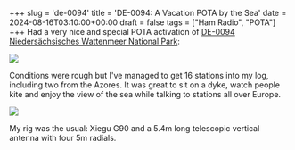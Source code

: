 +++
slug = 'de-0094'
title = 'DE-0094: A Vacation POTA by the Sea'
date = 2024-08-16T03:10:00+00:00
draft = false
tags = ["Ham Radio", "POTA"]
+++
Had a very nice and special POTA activation of [DE-0094  Niedersächsisches Wattenmeer National Park](https://pota.app/#/park/DE-0094):

![](/img/de-0094-01.jpg)

Conditions were rough but I've managed to get 16 stations into my log, including two from the Azores. It was great to sit on a dyke, watch people kite and enjoy the view of the sea while talking to stations all over Europe.

![](/img/de-0094-02.jpg)

My rig was the usual: Xiegu G90 and a 5.4m long telescopic vertical antenna with four 5m radials.
